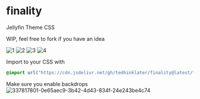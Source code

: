 # finality
Jellyfin Theme CSS

WIP, feel free to fork if you have an idea

![1](https://i.imgur.com/qnJyY8M.png)
![2](https://i.imgur.com/lNaxShB.gif)
![3](https://i.imgur.com/hiXzfxf.gif)
![4](https://i.imgur.com/zocSqdd.gif)

Import to your CSS with

```css
@import url("https://cdn.jsdelivr.net/gh/tedhinklater/finality@latest/finality.css");

```
Make sure you enable backdrops
![337817801-0e65aec9-3b42-4d43-834f-24e243be4c74](https://github.com/tedhinklater/finality/assets/66086488/a52f8335-6661-4840-a58e-e791b43e674d)

